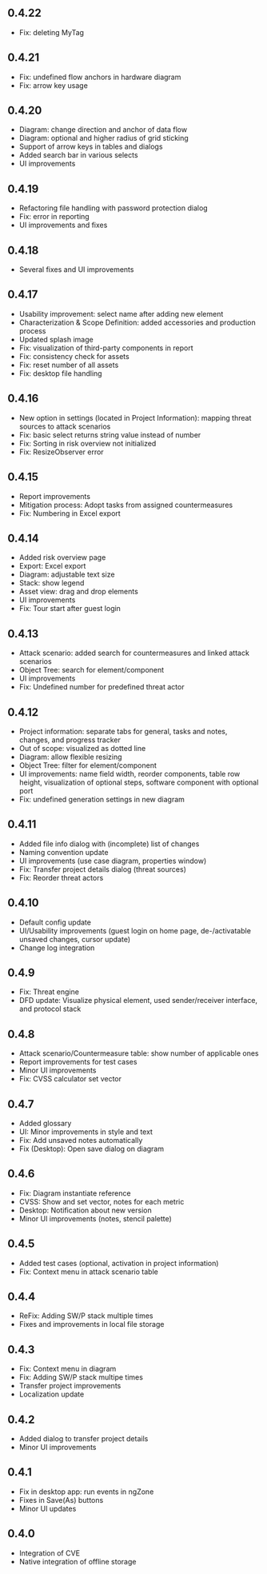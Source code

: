 ## 0.4.22

* Fix: deleting MyTag

## 0.4.21

* Fix: undefined flow anchors in hardware diagram
* Fix: arrow key usage

## 0.4.20

* Diagram: change direction and anchor of data flow
* Diagram: optional and higher radius of grid sticking
* Support of arrow keys in tables and dialogs
* Added search bar in various selects 
* UI improvements

## 0.4.19

* Refactoring file handling with password protection dialog
* Fix: error in reporting
* UI improvements and fixes

## 0.4.18

* Several fixes and UI improvements

## 0.4.17

* Usability improvement: select name after adding new element
* Characterization & Scope Definition: added accessories and production process
* Updated splash image
* Fix: visualization of third-party components in report
* Fix: consistency check for assets
* Fix: reset number of all assets
* Fix: desktop file handling

## 0.4.16

* New option in settings (located in Project Information): mapping threat sources to attack scenarios
* Fix: basic select returns string value instead of number
* Fix: Sorting in risk overview not initialized
* Fix: ResizeObserver error

## 0.4.15

* Report improvements
* Mitigation process: Adopt tasks from assigned countermeasures
* Fix: Numbering in Excel export

## 0.4.14

* Added risk overview page
* Export: Excel export
* Diagram: adjustable text size
* Stack: show legend
* Asset view: drag and drop elements
* UI improvements
* Fix: Tour start after guest login

## 0.4.13

* Attack scenario: added search for countermeasures and linked attack scenarios
* Object Tree: search for element/component
* UI improvements
* Fix: Undefined number for predefined threat actor

## 0.4.12

* Project information: separate tabs for general, tasks and notes, changes, and progress tracker
* Out of scope: visualized as dotted line
* Diagram: allow flexible resizing
* Object Tree: filter for element/component
* UI improvements: name field width, reorder components, table row height, visualization of optional steps, software component with optional port
* Fix: undefined generation settings in new diagram 

## 0.4.11

* Added file info dialog with (incomplete) list of changes
* Naming convention update
* UI improvements (use case diagram, properties window)
* Fix: Transfer project details dialog (threat sources)
* Fix: Reorder threat actors

## 0.4.10

* Default config update
* UI/Usability improvements (guest login on home page, de-/activatable unsaved changes, cursor update)
* Change log integration

## 0.4.9

* Fix: Threat engine
* DFD update: Visualize physical element, used sender/receiver interface, and protocol stack

## 0.4.8

* Attack scenario/Countermeasure table: show number of applicable ones
* Report improvements for test cases
* Minor UI improvements
* Fix: CVSS calculator set vector

## 0.4.7

* Added glossary
* UI: Minor improvements in style and text
* Fix: Add unsaved notes automatically
* Fix (Desktop): Open save dialog on diagram
 
## 0.4.6

* Fix: Diagram instantiate reference
* CVSS: Show and set vector, notes for each metric
* Desktop: Notification about new version
* Minor UI improvements (notes, stencil palette)

## 0.4.5

* Added test cases (optional, activation in project information)
* Fix: Context menu in attack scenario table

## 0.4.4

* ReFix: Adding SW/P stack multiple times
* Fixes and improvements in local file storage

## 0.4.3

* Fix: Context menu in diagram 
* Fix: Adding SW/P stack multipe times
* Transfer project improvements
* Localization update

## 0.4.2

* Added dialog to transfer project details
* Minor UI improvements

## 0.4.1

* Fix in desktop app: run events in ngZone
* Fixes in Save(As) buttons
* Minor UI updates

## 0.4.0

* Integration of CVE
* Native integration of offline storage
